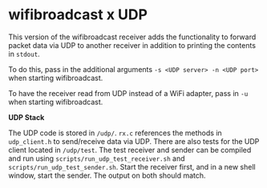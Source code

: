 # wifibroadcast x UDP

This version of the wifibroadcast receiver adds the functionality to forward packet data via UDP to another receiver in
addition to printing the contents in `stdout`.

To do this, pass in the additional arguments `-s <UDP server> -n <UDP port>` when starting wifibroadcast.

To have the receiver read from UDP instead of a WiFi adapter, pass in `-u` when starting wifibroadcast.

**UDP Stack**

The UDP code is stored in `/udp/`. `rx.c` references the methods in `udp_client.h` to send/receive data via UDP. There
are also tests for the UDP client located in `/udp/test`. The test receiver and sender can be compiled and run using
`scripts/run_udp_test_receiver.sh` and `scripts/run_udp_test_sender.sh`. Start the receiver first, and in a new shell
window, start the sender. The output on both should match.
